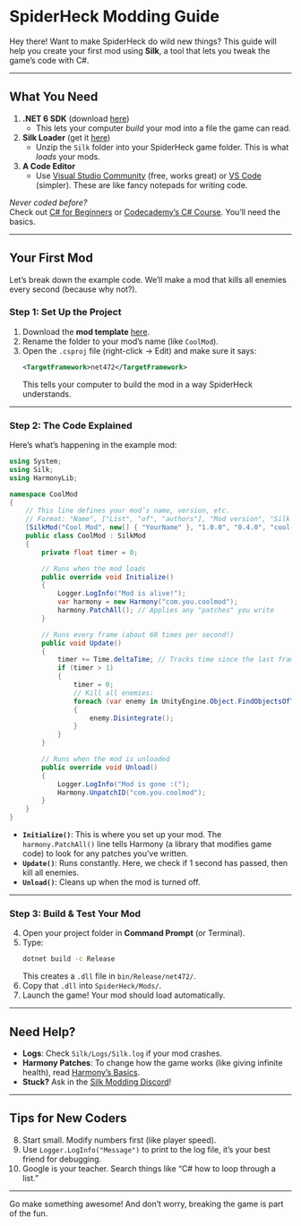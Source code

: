# SpiderHeck Modding Guide

Hey there! Want to make SpiderHeck do wild new things? This guide will help you create your first mod using **Silk**, a tool that lets you tweak the game’s code with C#.

---

## **What You Need**

1. **.NET 6 SDK** (download [here](https://dotnet.microsoft.com/download/dotnet/6.0))
   - This lets your computer _build_ your mod into a file the game can read.
2. **Silk Loader** (get it [here](https://github.com/SilkModding/Silk/releases))
   - Unzip the `Silk` folder into your SpiderHeck game folder. This is what _loads_ your mods.
3. **A Code Editor**
   - Use [Visual Studio Community](https://visualstudio.microsoft.com/) (free, works great) or [VS Code](https://code.visualstudio.com/) (simpler). These are like fancy notepads for writing code.

_Never coded before?_  
Check out [C# for Beginners](https://dotnet.microsoft.com/learn/csharp) or [Codecademy’s C# Course](https://www.codecademy.com/learn/learn-c-sharp). You’ll need the basics.

---

## **Your First Mod**

Let’s break down the example code. We’ll make a mod that kills all enemies every second (because why not?).

### Step 1: Set Up the Project

1. Download the **mod template** [here](https://github.com/SilkModding/SilkTemplateMod).
2. Rename the folder to your mod’s name (like `CoolMod`).
3. Open the `.csproj` file (right-click → Edit) and make sure it says:
   ```xml
   <TargetFramework>net472</TargetFramework>
   ```
   This tells your computer to build the mod in a way SpiderHeck understands.

---

### Step 2: The Code Explained

Here’s what’s happening in the example mod:

```csharp
using System;
using Silk;
using HarmonyLib;

namespace CoolMod
{
    // This line defines your mod’s name, version, etc.
    // Format: "Name", ["List", "of", "authors"], "Mod version", "Silk Version", "mod-id"
    [SilkMod("Cool Mod", new[] { "YourName" }, "1.0.0", "0.4.0", "cool-mod")]
    public class CoolMod : SilkMod
    {
        private float timer = 0;

        // Runs when the mod loads
        public override void Initialize()
        {
            Logger.LogInfo("Mod is alive!");
            var harmony = new Harmony("com.you.coolmod");
            harmony.PatchAll(); // Applies any "patches" you write
        }

        // Runs every frame (about 60 times per second!)
        public void Update()
        {
            timer += Time.deltaTime; // Tracks time since the last frame
            if (timer > 1)
            {
                timer = 0;
                // Kill all enemies:
                foreach (var enemy in UnityEngine.Object.FindObjectsOfType<EnemyHealthSystem>())
                {
                    enemy.Disintegrate();
                }
            }
        }

        // Runs when the mod is unloaded
        public override void Unload()
        {
            Logger.LogInfo("Mod is gone :(");
            Harmony.UnpatchID("com.you.coolmod");
        }
    }
}
```

- **`Initialize()`**: This is where you set up your mod. The `harmony.PatchAll()` line tells Harmony (a library that modifies game code) to look for any patches you’ve written.
- **`Update()`**: Runs constantly. Here, we check if 1 second has passed, then kill all enemies.
- **`Unload()`**: Cleans up when the mod is turned off.

---

### Step 3: Build & Test Your Mod

4. Open your project folder in **Command Prompt** (or Terminal).
5. Type:
   ```bash
   dotnet build -c Release
   ```
   This creates a `.dll` file in `bin/Release/net472/`.
6. Copy that `.dll` into `SpiderHeck/Mods/`.
7. Launch the game! Your mod should load automatically.

---

## **Need Help?**

- **Logs**: Check `Silk/Logs/Silk.log` if your mod crashes.
- **Harmony Patches**: To change how the game works (like giving infinite health), read [Harmony’s Basics](https://harmony.pardeike.net/articles/intro.html).
- **Stuck?** Ask in the [Silk Modding Discord](https://discord.gg/GGv92crcx3)!

---

## **Tips for New Coders**

8. Start small. Modify numbers first (like player speed).
9. Use `Logger.LogInfo("Message")` to print to the log file, it’s your best friend for debugging.
10. Google is your teacher. Search things like “C# how to loop through a list.”

---

Go make something awesome! And don’t worry, breaking the game is part of the fun.
